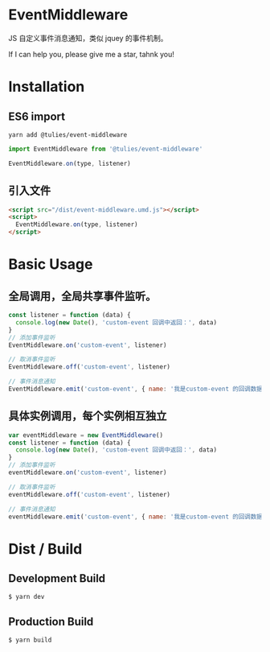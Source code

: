 # EventMiddleware

JS 自定义事件消息通知，类似 jquey 的事件机制。

If I can help you, please give me a star, tahnk you!

# Installation

## ES6 import

```shell
yarn add @tulies/event-middleware
```

```javascript
import EventMiddleware from '@tulies/event-middleware'

EventMiddleware.on(type, listener)
```

## 引入文件

```html
<script src="/dist/event-middleware.umd.js"></script>
<script>
  EventMiddleware.on(type, listener)
</script>
```

# Basic Usage

## 全局调用，全局共享事件监听。

```javascript
const listener = function (data) {
  console.log(new Date(), 'custom-event 回调中返回：', data)
}
// 添加事件监听
EventMiddleware.on('custom-event', listener)

// 取消事件监听
EventMiddleware.off('custom-event', listener)

// 事件消息通知
EventMiddleware.emit('custom-event', { name: '我是custom-event 的回调数据' })
```

## 具体实例调用，每个实例相互独立

```javascript
var eventMiddleware = new EventMiddleware()
const listener = function (data) {
  console.log(new Date(), 'custom-event 回调中返回：', data)
}
// 添加事件监听
eventMiddleware.on('custom-event', listener)

// 取消事件监听
eventMiddleware.off('custom-event', listener)

// 事件消息通知
eventMiddleware.emit('custom-event', { name: '我是custom-event 的回调数据' })
```

# Dist / Build

## Development Build

```shell
$ yarn dev
```

## Production Build

```shell
$ yarn build
```
